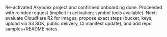 Re-activated Akyodex project and confirmed onboarding done. Proceeded with reindex request (implicit in activation; symbol tools available). Next: evaluate Cloudflare R2 for images, propose exact steps (bucket, keys, upload via S3 SDK, public delivery, CI manifest update), and add repo samples+README notes.